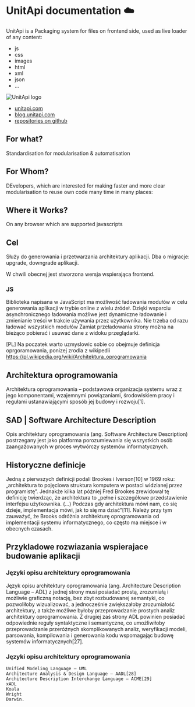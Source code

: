 # UnitApi documentation :cloud:
UnitApi is a Packaging system for files on frontend side, used as live loader of any content:
+ js
+ css
+ images
+ html
+ xml
+ json
+ ...

![UnitApi logo](unitapi_logo.png)

+ [unitapi.com](https://unitapi.com/)
+ [blog.unitapi.com](https://blog.unitapi.com/)
+ [repositories on github](https://github.com/unitapi)

##  For what?
Standardisation for modularisation & automatisation

## For Whom?
DEvelopers, which are interested for making faster and more clear modularisation to reuse own code many time in many places:



## Where it Works?
On any browser which are supported javascripts

## Cel
Służy do generowania i przetwarzania architektury aplikacji.
Dba o migracje: upgrade, downgrade aplikacji.

W chwili obecnej jest stworzona wersja wspierająca frontend.

### JS
Biblioteka napisana w JavaScript ma możliwość ładowania modułów w celu generowania aplikacji w trybie online z wielu źródeł.
Dzięki wsparciu asynchronicznego ładowania możliwe jest dynamiczne ładowanie i zmienianie treści w trakcie używania przez użytkownika.
Nie trzeba od razu ładować wszystkich modułów
Zamiat przeładowania strony można na bieżąco pobierać i usuwać dane z widoku przeglądarki.



[PL]
Na poczatek warto uzmyslowic sobie co obejmuje definicja oprgoramowania, ponizej zrodla z wikipedii
https://pl.wikipedia.org/wiki/Architektura_oprogramowania


## Architektura oprogramowania
Architektura oprogramowania – podstawowa organizacja systemu wraz z jego komponentami, wzajemnymi powiązaniami, środowiskiem pracy i regułami ustanawiającymi sposób jej budowy i rozwoju[1].

## SAD | Software Architecture Description
Opis architektury oprogramowania (ang. Software Architecture Description) postrzegany jest jako platforma porozumiewania się wszystkich osób zaangażowanych w proces wytwórczy systemów informatycznych. 

## Historyczne definicje
Jedną z pierwszych definicji podali Brookes i Iverson[10] w 1969 roku: „architektura to pojęciowa struktura komputera w postaci widzianej przez programistę”. Jednakże kilka lat później Fred Brookes zrewidował tę definicję twierdząc, że architektura to „pełne i szczegółowe przedstawienie interfejsu użytkownika. (…) Podczas gdy architektura mówi nam, co się dzieje, implementacja mówi, jak to się ma dziać”[11]. Należy przy tym zauważyć, że Brooks odróżnia architekturę oprogramowania od implementacji systemu informatycznego, co często ma miejsce i w obecnych czasach. 


## Przykladowe rozwiazania wspierajace budowanie aplikacji

### Języki opisu architektury oprogramowania

Język opisu architektury oprogramowania (ang. Architecture Description Language – ADL) z jednej strony musi posiadać prostą, zrozumiałą i możliwie graficzną notację, bez zbyt rozbudowanej semantyki, co pozwoliłoby wizualizować, a jednocześnie zwiększałoby zrozumiałość architektury, a także możliwe byłoby przeprowadzanie prostych analiz architektury oprogramowania. Z drugiej zaś strony ADL powinien posiadać odpowiednie reguły syntaktyczne i semantyczne, co umożliwiłoby przeprowadzanie przeróżnych skomplikowanych analiz, weryfikacji modeli, parsowania, kompilowania i generowania kodu wspomagając budowę systemów informatycznych[27].

### Języki opisu architektury oprogramowania


    Unified Modeling Language – UML
    Architecture Analysis & Design Language – AADL[28]
    Architecture Description Interchange Language – ACME[29]
    xADL
    Koala
    Wright
    Darwin. 
